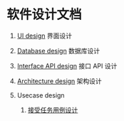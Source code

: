 # 软件设计文档

1. [UI design](07-01-ui-design) 界面设计

2. [Database design](07-02-database-design) 数据库设计

3. [Interface API design](07-03-interface-api-design)  接口 API 设计  

4. [Architecture design](07-04-architecture-design) 架构设计 

5. Usecase design
   1. [接受任务用例设计](07-05-01-usercase-design)